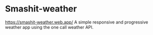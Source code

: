 # Smashit-weather

https://smashit-weather.web.app/
A simple responsive and progressive weather app using the one call weather API.
